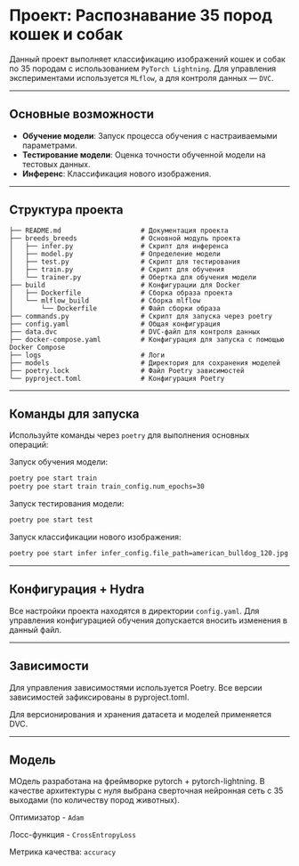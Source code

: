 # Проект: Распознавание 35 пород кошек и собак

Данный проект выполняет классификацию изображений кошек и собак по 35 породам с использованием `PyTorch Lightning`. Для управления экспериментами используется `MLflow`, а для контроля данных — `DVC`.

---
## Основные возможности
- **Обучение модели**: Запуск процесса обучения с настраиваемыми параметрами.
- **Тестирование модели**: Оценка точности обученной модели на тестовых данных.
- **Инференс**: Классификация нового изображения.

---
## Структура проекта

```plaintext
├── README.md                    # Документация проекта
├── breeds_breeds                # Основной модуль проекта
│   ├── infer.py                 # Скрипт для инференса
│   ├── model.py                 # Определение модели
│   ├── test.py                  # Скрипт для тестирования
│   ├── train.py                 # Скрипт для обучения
│   └── trainer.py               # Обертка для обучения модели
├── build                        # Конфигурации для Docker
│   ├── Dockerfile               # Сборка образа проекта
│   └── mlflow_build             # Сборка mlflow
│       └── Dockerfile           # Файл сборки образа
├── commands.py                  # Скрипт для запуска через poetry
├── config.yaml                  # Общая конфигурация
├── data.dvc                     # DVC-файл для контроля данных
├── docker-compose.yaml          # Конфигурация для запуска с помощью Docker Compose
├── logs                         # Логи
├── models                       # Директория для сохранения моделей
├── poetry.lock                  # Файл Poetry зависимостей
└── pyproject.toml               # Конфигурация Poetry
```

---
## Команды для запуска

Используйте команды через `poetry` для выполнения основных операций:

Запуск обучения модели:
```bash
poetry poe start train
poetry poe start train train_config.num_epochs=30
```

Запуск тестирования модели:
```bash
poetry poe start test
```

Запуск классификации нового изображения:
```bash
poetry poe start infer infer_config.file_path=american_bulldog_120.jpg
```

---
## Конфигурация + Hydra
Все настройки проекта находятся в директории `config.yaml`. Для управления конфигурацией обучения допускается вносить изменения в данный файл.

---
## Зависимости
Для управления зависимостями используется Poetry. Все версии зависимостей зафиксированы в pyproject.toml.

Для версионирования и хранения датасета и моделей применяется DVC.

---
## Модель

МОдель разработана на фреймворке pytorch + pytorch-lightning. В качестве архитектуры с нуля выбрана сверточная нейронная сеть с 35 выходами (по количеству пород животных).

Оптимизатор - `Adam`

Лосс-функция - `CrossEntropyLoss`

Метрика качества: `accuracy`
